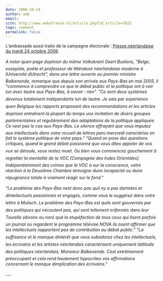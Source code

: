 ```yaml
---
date: 2006-10-24
author: amb
email: 
site: http://www.ambafrance.nl/article.php?id_article=7821
tags: comment
permalink: false
---
```


<p>
L'ambassade aussi traite de la campagne électorale : <a href="http://www.ambafrance.nl/article.php?id_article=7821">Presse néerlandaise du mardi 24 octobre 2006</a>.
<br/><br/>
<i>
A noter quen page dopinion du même Volkskrant Geert Buelens, "Belge, essayiste, poète et professeur de littérature néerlandaise moderne à lUniversité dUtrecht", dans une lettre ouverte au premier ministre Balkenende, remarque que depuis son arrivée aux Pays-Bas en mai 2005, il "commence à comprendre ce que le débat public et la politique ont à voir lun avec lautre aux Pays-Bas, à savoir : rien". "Ce sont deux systèmes devenus totalement indépendants lun de lautre. Je sais par expérience quen Belgique les rapports proposant des recommandations et les articles dopinion entraînent la plupart du temps une invitation de divers groupes parlementaires et régulièrement des adaptations de la politique appliquée. Ce nest pas le cas aux Pays-Bas. Le silence effrayant que vous imputez aux intellectuels dans votre recueil de lettres paru mercredi caractérise en fait le système politique de votre pays." "Quand on pose des questions critiques, quand le grand débat passionné que vous dites appeler de vos vux se déroule, vous restez muet. Ou bien vous commencez gauchement à regretter la mentalité de la VOC [Compagnie des Indes Orientales]. Indépendamment des crimes que la VOC a sur la conscience, votre réaction à la Deuxième Chambre témoigne dune incapacité ou dune répugnance totale à vraiment réagir sur le fond."
<br/><br/>
"Le problème des Pays-Bas nest donc pas quil ny a pas dartistes et dintellectuels passionnés et engagés, comme vous le suggérez dans votre lettre à Mulisch. Le problème des Pays-Bas est quils sont gouvernés par des politiques qui nécoutent pas, qui sont tellement enfermés dans leur Tourelle (divoire ou non) quà la stupéfaction de tous ceux qui lisent parfois un journal ou regardent le programme télévisé NOVA ils osent affirmer que les intellectuels napportent pas de contribution au débat public." "La suffisance et le manque dintérêt que vous subodorez chez les intellectuels, les écrivains et les artistes néerlandais caractérisent uniquement lattitude des politiques néerlandais, Monsieur Balkenende. Cest extrêmement préoccupant et cela rend hautement hypocrites vos affirmations concernant le manque dimplication des écrivains."
</i>
</p>
---